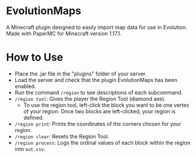 # EvolutionMaps
A Minecraft plugin designed to easily import map data for use in Evolution. Made with PaperMC for Minecraft version 1.17.1.

# How to Use
- Place the .jar file in the "plugins" folder of your server.
- Load the server and check that the plugin EvolutionMaps has been enabled.
- Run the command `/region` to see descriptions of each subcommand.
- `/region tool`: Gives the player the Region Tool (diamond axe).
  - To use the region tool, left-click the block you want to be one vertex of your region. Once two blocks are left-clicked, your region is defined.
- `/region print`: Prints the coordinates of the corners chosen for your region.
- `/region clear`: Resets the Region Tool.
- `/region process`: Logs the ordinal values of each block within the region into `out.csv`.
